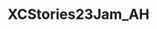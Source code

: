 ---
title: XCStories23Jam_AH
redirect_to: https://jamboard.google.com/d/1CDz1vvbfLRYo4BjFb1IHOaKqv493EvEHeasVZwLHJCg/edit?usp=sharing
redirect_from: 
  - /XCStories23Jam_AH
  - /xcstories23jam_ah
---